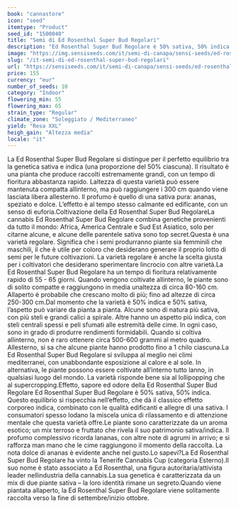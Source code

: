 ```yaml
---
book: "cannastore"
icon: "seed"
itemtype: "Product"
seed_id: "1500040"
title: "Semi di Ed Rosenthal Super Bud Regolari"
description: "Ed Rosenthal Super Bud Regolare è 50% sativa, 50% indica. L’effetto è rilassante, ma euforico. È di dimensioni medie con un aroma di ananas."
image: "https://img.sensiseeds.com/it/semi-di-canapa/sensi-seeds/ed-rosenthal-super-bud-image.png"
slug: "/it-semi-di-ed-rosenthal-super-bud-regolari"
url: "https://sensiseeds.com/it/semi-di-canapa/sensi-seeds/ed-rosenthal-super-bud?a_aid=cannastore"
price: 155
currency: "eur"
number_of_seeds: 10
category: "Indoor"
flowering_min: 55
flowering_max: 65
strain_type: "Regular"
climate_zone: "Soleggiato / Mediterraneo"
yield: "Resa XXL"
heigh_gain: "Altezza media"
locale: "it"
---
```

La Ed Rosenthal Super Bud Regolare si distingue per il perfetto equilibrio tra la genetica sativa e indica (una proporzione del 50% ciascuna). Il risultato è una pianta che produce raccolti estremamente grandi, con un tempo di fioritura abbastanza rapido. Laltezza di questa varietà può essere mantenuta compatta allinterno, ma può raggiungere i 300 cm quando viene lasciata libera allesterno. Il profumo è quello di una sativa pura: ananas, speziato e dolce. L’effetto è al tempo stesso calmante ed edificante, con un senso di euforia.Coltivazione della Ed Rosenthal Super Bud RegolareLa cannabis Ed Rosenthal Super Bud Regolare combina genetiche provenienti da tutto il mondo: Africa, America Centrale e Sud Est Asiatico, solo per citarne alcune, e alcune delle parentele sativa sono top secret.Questa è una varietà regolare. Significa che i semi produrranno piante sia femminili che maschili, il che è utile per coloro che desiderano generare il proprio lotto di semi per le future coltivazioni. La varietà regolare è anche la scelta giusta per i coltivatori che desiderano sperimentare lincrocio con altre varietà.La Ed Rosenthal Super Bud Regolare ha un tempo di fioritura relativamente rapido di 55 - 65 giorni. Quando vengono coltivate allinterno, le piante sono di solito compatte e raggiungono in media unaltezza di circa 80-160 cm. Allaperto è probabile che crescano molto di più; fino ad altezze di circa 250-300 cm.Dal momento che la varietà è 50% indica e 50% sativa, l’aspetto può variare da pianta a pianta. Alcune sono di natura più sativa, con più steli e grandi calici a spirale. Altre hanno un aspetto più indica, con steli centrali spessi e peli sfumati alle estremità delle cime. In ogni caso, sono in grado di produrre rendimenti formidabili. Quando si coltiva allinterno, non è raro ottenere circa 500-600 grammi al metro quadro. Allesterno, si sa che alcune piante hanno prodotto fino a 1 chilo ciascuna.La Ed Rosenthal Super Bud Regolare si sviluppa al meglio nei climi mediterranei, con unabbondante esposizione al calore e al sole. In alternativa, le piante possono essere coltivate all’interno tutto lanno, in qualsiasi luogo del mondo. La varietà risponde bene sia al lollipopping che al supercropping.Effetto, sapore ed odore della Ed Rosenthal Super Bud Regolare Ed Rosenthal Super Bud Regolare è 50% sativa, 50% indica. Questo equilibrio si rispecchia nell’effetto, che dà il classico effetto corporeo indica, combinato con le qualità edificanti e allegre di una sativa. I consumatori spesso lodano la miscela unica di rilassamento e di attenzione mentale che questa varietà offre.Le piante sono caratterizzate da un aroma esotico; un mix terroso e fruttato che rivela il suo patrimonio sativa/indica. Il profumo complessivo ricorda lananas, con altre note di agrumi in arrivo; e si rafforza man mano che le cime raggiungono il momento della raccolta. La nota dolce di ananas è evidente anche nel gusto.Lo sapevi?La Ed Rosenthal Super Bud Regolare ha vinto la Tenerife Cannabis Cup (categoria Esterno).Il suo nome è stato associato a Ed Rosenthal, una figura autoritaria/attivista leader nellindustria della cannabis.La sua genetica è caratterizzata da un mix di due piante sativa – la loro identità rimane un segreto.Quando viene piantata allaperto, la Ed Rosenthal Super Bud Regolare viene solitamente raccolta verso la fine di settembre/inizio ottobre.
